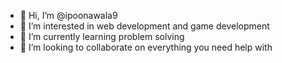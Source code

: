 - 👋 Hi, I’m @ipoonawala9
- 👀 I’m interested in web development and game development
- 🌱 I’m currently learning problem solving 
- 💞️ I’m looking to collaborate on everything you need help with
<!---
ipoonawala9/ipoonawala9 is a ✨ special ✨ repository because its `README.md` (this file) appears on your GitHub profile.
You can click the Preview link to take a look at your changes.
--->
